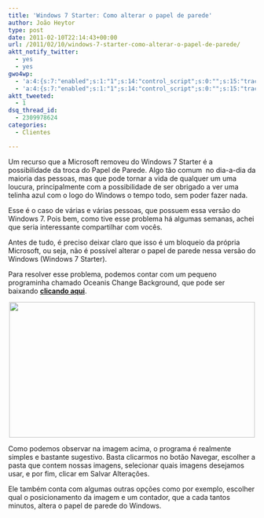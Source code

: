 ```yaml
---
title: 'Windows 7 Starter: Como alterar o papel de parede'
author: João Heytor
type: post
date: 2011-02-10T22:14:43+00:00
url: /2011/02/10/windows-7-starter-como-alterar-o-papel-de-parede/
aktt_notify_twitter:
  - yes
  - yes
gwo4wp:
  - 'a:4:{s:7:"enabled";s:1:"1";s:14:"control_script";s:0:"";s:15:"tracking_script";s:0:"";s:17:"conversion_script";s:0:"";}'
  - 'a:4:{s:7:"enabled";s:1:"1";s:14:"control_script";s:0:"";s:15:"tracking_script";s:0:"";s:17:"conversion_script";s:0:"";}'
aktt_tweeted:
  - 1
dsq_thread_id:
  - 2309978624
categories:
  - Clientes

---
```

[][1]Um recurso que a Microsoft removeu do Windows 7 Starter é a possibilidade da troca do Papel de Parede. Algo tão comum  no dia-a-dia da maioria das pessoas, mas que pode tornar a vida de qualquer um uma loucura, principalmente com a possibilidade de ser obrigado a ver uma telinha azul com o logo do Windows o tempo todo, sem poder fazer nada.

Esse é o caso de várias e várias pessoas, que possuem essa versão do Windows 7. Pois bem, como tive esse problema há algumas semanas, achei que seria interessante compartilhar com vocês.

Antes de tudo, é preciso deixar claro que isso é um bloqueio da própria Microsoft, ou seja, não é possível alterar o papel de parede nessa versão do Windows (Windows 7 Starter).

Para resolver esse problema, podemos contar com um pequeno programinha chamado Oceanis Change Background, que pode ser baixando <a href="www.joaoheytor.com/downloads/Oceanis_Change_Background_www.joaoheytor.com.rar" target="_blank" class="broken_link"><strong>clicando aqui</strong></a>.

<p style="text-align: center">
  <a href="/img/sites/4/2011/02/OceanisChangeBackground.jpg"><img loading="lazy" class="aligncenter" title="OceanisChangeBackground" src="/img/sites/4/2011/02/OceanisChangeBackground.jpg" alt="" width="500" height="276" /></a>
</p>

Como podemos observar na imagem acima, o programa é realmente simples e bastante sugestivo. Basta clicarmos no botão Navegar, escolher a pasta que contem nossas imagens, selecionar quais imagens desejamos usar, e por fim, clicar em Salvar Alterações.

Ele também conta com algumas outras opções como por exemplo, escolher qual o posicionamento da imagem e um contador, que a cada tantos minutos, altera o papel de parede do Windows.

 [1]: /img/sites/4/2011/02/OceanisChangeBackground.jpg